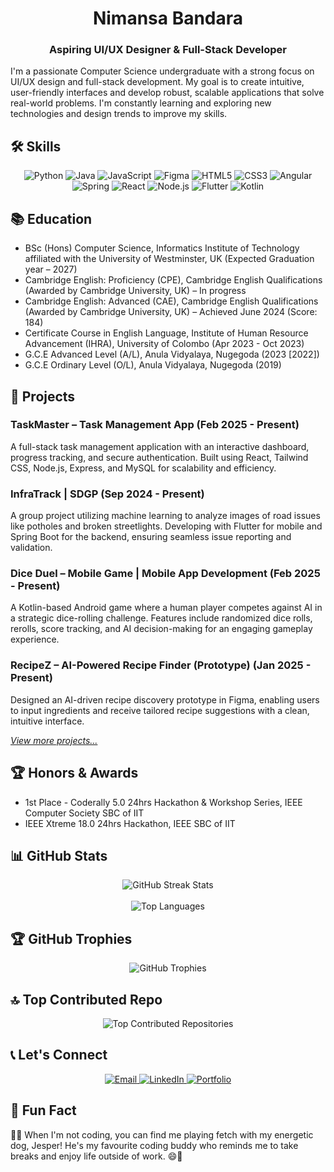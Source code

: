 <h1 align="center">Nimansa Bandara</h1>
<h3 align="center">Aspiring UI/UX Designer & Full-Stack Developer</h3>

I'm a passionate Computer Science undergraduate with a strong focus on UI/UX design and full-stack development. My goal is to create intuitive, user-friendly interfaces and develop robust, scalable applications that solve real-world problems. I'm constantly learning and exploring new technologies and design trends to improve my skills.

## 🛠️ Skills

<p align="center">
  <img src="https://img.shields.io/badge/Python-3776AB?style=for-the-badge&logo=python&logoColor=white" alt="Python" />
  <img src="https://img.shields.io/badge/Java-ED8B00?style=for-the-badge&logo=java&logoColor=white" alt="Java" />
  <img src="https://img.shields.io/badge/JavaScript-F7DF1E?style=for-the-badge&logo=javascript&logoColor=black" alt="JavaScript" />
  <img src="https://img.shields.io/badge/Figma-F24E1E?style=for-the-badge&logo=figma&logoColor=white" alt="Figma" />
  <img src="https://img.shields.io/badge/HTML5-E34F26?style=for-the-badge&logo=html5&logoColor=white" alt="HTML5" />
  <img src="https://img.shields.io/badge/CSS3-1572B6?style=for-the-badge&logo=css3&logoColor=white" alt="CSS3" />
  <img src="https://img.shields.io/badge/Angular-DD0031?style=for-the-badge&logo=angular&logoColor=white" alt="Angular" />
  <img src="https://img.shields.io/badge/Spring-6DB33F?style=for-the-badge&logo=spring&logoColor=white" alt="Spring" />
  <img src="https://img.shields.io/badge/React-61DAFB?style=for-the-badge&logo=react&logoColor=black" alt="React" />
  <img src="https://img.shields.io/badge/Node.js-339933?style=for-the-badge&logo=node-dot-js&logoColor=white" alt="Node.js" />
  <img src="https://img.shields.io/badge/Flutter-02569B?style=for-the-badge&logo=flutter&logoColor=white" alt="Flutter" />
  <img src="https://img.shields.io/badge/Kotlin-0095D5?&style=for-the-badge&logo=kotlin&logoColor=white" alt="Kotlin" />
</p>

## 📚 Education

- BSc (Hons) Computer Science, Informatics Institute of Technology affiliated with the University of Westminster, UK (Expected Graduation year – 2027)
- Cambridge English: Proficiency (CPE), Cambridge English Qualifications (Awarded by Cambridge University, UK) – In progress
- Cambridge English: Advanced (CAE), Cambridge English Qualifications (Awarded by Cambridge University, UK) – Achieved June 2024 (Score: 184)
- Certificate Course in English Language, Institute of Human Resource Advancement (IHRA), University of Colombo (Apr 2023 - Oct 2023)
- G.C.E Advanced Level (A/L), Anula Vidyalaya, Nugegoda (2023 [2022])
- G.C.E Ordinary Level (O/L), Anula Vidyalaya, Nugegoda (2019)

## 🚀 Projects

### TaskMaster – Task Management App (Feb 2025 - Present)
A full-stack task management application with an interactive dashboard, progress tracking, and secure authentication. Built using React, Tailwind CSS, Node.js, Express, and MySQL for scalability and efficiency.

### InfraTrack | SDGP (Sep 2024 - Present)
A group project utilizing machine learning to analyze images of road issues like potholes and broken streetlights. Developing with Flutter for mobile and Spring Boot for the backend, ensuring seamless issue reporting and validation.

### Dice Duel – Mobile Game | Mobile App Development (Feb 2025 - Present)
A Kotlin-based Android game where a human player competes against AI in a strategic dice-rolling challenge. Features include randomized dice rolls, rerolls, score tracking, and AI decision-making for an engaging gameplay experience.

### RecipeZ – AI-Powered Recipe Finder (Prototype) (Jan 2025 - Present)
Designed an AI-driven recipe discovery prototype in Figma, enabling users to input ingredients and receive tailored recipe suggestions with a clean, intuitive interface.

*[View more projects...](https://nimansaab.github.io/portfolio/)*

## 🏆 Honors & Awards

- 1st Place - Coderally 5.0 24hrs Hackathon & Workshop Series, IEEE Computer Society SBC of IIT
- IEEE Xtreme 18.0 24hrs Hackathon, IEEE SBC of IIT

## 📊 GitHub Stats

<p align="center">
  <img src="https://nirzak-streak-stats.vercel.app/?user=NimansaaB&theme=rose_pine&hide_border=false" alt="GitHub Streak Stats" /><br/><br/>
  <img src="https://github-readme-stats.vercel.app/api/top-langs/?username=NimansaaB&theme=rose_pine&hide_border=false&include_all_commits=true&count_private=true&layout=compact" alt="Top Languages" />
</p>

## 🏆 GitHub Trophies

<p align="center">
  <img src="https://github-profile-trophy.vercel.app/?username=NimansaaB&theme=radical&no-frame=false&no-bg=true&margin-w=4" alt="GitHub Trophies" />
</p>

## 🔝 Top Contributed Repo

<p align="center">
  <img src="https://github-contributor-stats.vercel.app/api?username=NimansaaB&limit=5&theme=dark&combine_all_yearly_contributions=true" alt="Top Contributed Repositories" />
</p>

## 📞 Let's Connect

<p align="center">
  <a href="mailto:nimansab22@gmail.com">
    <img src="https://img.shields.io/badge/Email-D14836?style=for-the-badge&logo=gmail&logoColor=white" alt="Email" />
  </a>
  <a href="https://www.linkedin.com/in/nimansa-bandara">
    <img src="https://img.shields.io/badge/LinkedIn-0077B5?style=for-the-badge&logo=linkedin&logoColor=white" alt="LinkedIn" />
  </a>
  <a href="https://nimansaab.github.io/portfolio/">
    <img src="https://img.shields.io/badge/Portfolio-FF7139?style=for-the-badge&logo=firefox&logoColor=white" alt="Portfolio" />
  </a>
</p>

## 🌟 Fun Fact

🐾🎾 When I'm not coding, you can find me playing fetch with my energetic dog, Jesper! He's my favourite coding buddy who reminds me to take breaks and enjoy life outside of work. 😄🐶

